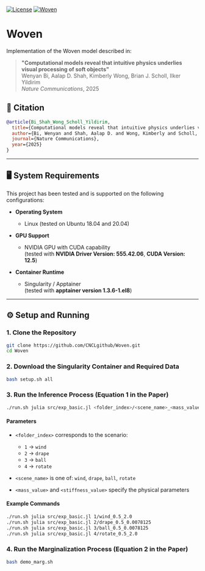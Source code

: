 [![License](https://img.shields.io/badge/license-MIT-green.svg)](https://opensource.org/licenses/MIT)
[![Woven](https://img.shields.io/badge/language-Julia-red.svg)]()

# Woven

Implementation of the Woven model described in:

> **"Computational models reveal that intuitive physics underlies visual processing of soft objects"**  
> Wenyan Bi, Aalap D. Shah, Kimberly Wong, Brian J. Scholl, Ilker Yildirim  
> *Nature Communications*, 2025

## 📖 Citation

```bibtex
@article{Bi_Shah_Wong_Scholl_Yildirim,
  title={Computational models reveal that intuitive physics underlies visual processing of soft objects},
  author={Bi, Wenyan and Shah, Aalap D. and Wong, Kimberly and Scholl, Brian J. and Yildirim, Ilker},
  journal={Nature Communications},
  year={2025}
}
```

---

## 🖥️ System Requirements

This project has been tested and is supported on the following configurations:

- **Operating System**
  - Linux (tested on Ubuntu 18.04 and 20.04)

- **GPU Support**
  - NVIDIA GPU with CUDA capability  
    (tested with **NVIDIA Driver Version: 555.42.06**, **CUDA Version: 12.5**)

- **Container Runtime**
  - Singularity / Apptainer  
    (tested with **apptainer version 1.3.6-1.el8**)

---

## ⚙️ Setup and Running

### 1. Clone the Repository

```bash
git clone https://github.com/CNCLgithub/Woven.git
cd Woven
```

### 2. Download the Singularity Container and Required Data

```bash
bash setup.sh all
```

### 3. Run the Inference Process (Equation 1 in the Paper)

```bash
./run.sh julia src/exp_basic.jl <folder_index>/<scene_name>_<mass_value>_<stiffness_value>
```

#### Parameters

- `<folder_index>` corresponds to the scenario:
  - `1` → `wind`
  - `2` → `drape`
  - `3` → `ball`
  - `4` → `rotate`

- `<scene_name>` is one of: `wind`, `drape`, `ball`, `rotate`
- `<mass_value>` and `<stiffness_value>` specify the physical parameters

#### Example Commands

```bash
./run.sh julia src/exp_basic.jl 1/wind_0.5_2.0
./run.sh julia src/exp_basic.jl 2/drape_0.5_0.0078125
./run.sh julia src/exp_basic.jl 3/ball_0.5_0.0078125
./run.sh julia src/exp_basic.jl 4/rotate_0.5_2.0
```

### 4. Run the Marginalization Process (Equation 2 in the Paper)

```bash
bash demo_marg.sh
```
